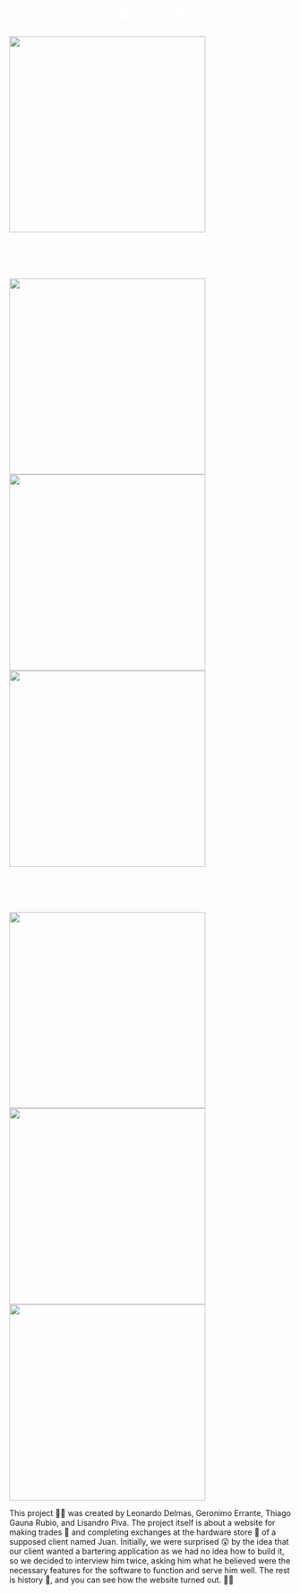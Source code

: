 <h2 align="center" style="color: #ffff;">🖥️Backend🖥️</h2>
<a href="https://github.com/LisandroPiva/TruequeTools"><img width="350" src="https://denvercoder1-github-readme-stats.vercel.app/api/pin/?username=LisandroPiva&repo=TruequeTools&theme=midnight-purple&icon_color=17202A"></a>


<h2 align="center" style="color: #ffff;">🖥️Front-Developers🖥️</h2>
<a href="https://github.com/LisandroPiva/LisandroPiva"><img width="350" src="https://denvercoder1-github-readme-stats.vercel.app/api/pin/?username=LisandroPiva&repo=LisandroPiva&theme=midnight-purple&icon_color=17202A"></a>
<a href="https://github.com/leodelmas00/leodelmas00"><img width="350" src="https://denvercoder1-github-readme-stats.vercel.app/api/pin/?username=leodelmas00&repo=leodelmas00&theme=midnight-purple&icon_color=17202A"></a>
<a href="https://github.com/GeronimoErrante/GeronimoErrante"><img width="350" src="https://denvercoder1-github-readme-stats.vercel.app/api/pin/?username=GeronimoErrante&repo=GeronimoErrante&theme=midnight-purple&icon_color=17202A"></a>


<h2 align="center" style="color: #ffff;">💻Back-Developers💻</h2>
<a href="https://github.com/LisandroPiva/LisandroPiva"><img width="350" src="https://denvercoder1-github-readme-stats.vercel.app/api/pin/?username=LisandroPiva&repo=LisandroPiva&theme=midnight-purple&icon_color=17202A"></a>
<a href="https://github.com/leodelmas00/leodelmas00"><img width="350" src="https://denvercoder1-github-readme-stats.vercel.app/api/pin/?username=leodelmas00&repo=leodelmas00&theme=midnight-purple&icon_color=17202A"></a>
<a href="https://github.com/GeronimoErrante/GeronimoErrante"><img width="350" src="https://denvercoder1-github-readme-stats.vercel.app/api/pin/?username=GeronimoErrante&repo=GeronimoErrante&theme=midnight-purple&icon_color=17202A"></a>

<p>This project 👨‍💼 was created by Leonardo Delmas, Geronimo Errante, Thiago Gauna Rubio, and Lisandro Piva. The project itself is about a website for making trades 💼 and completing exchanges at the hardware store 🔩 of a supposed client named Juan. Initially, we were surprised 😲 by the idea that our client wanted a bartering application as we had no idea how to build it, so we decided to interview him twice, asking him what he believed were the necessary features for the software to function and serve him well. The rest is history 📜, and you can see how the website turned out. 🔄🔨</p>

